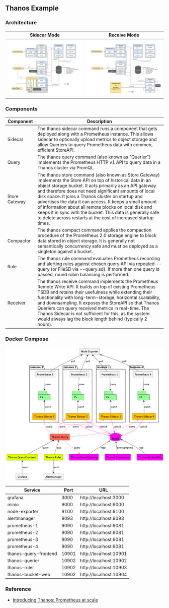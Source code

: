 ## Thanos Example

### Architecture

Sidecar Mode | Receive Mode
-----|------
![sidecar](../../docs/sidecar.png) | ![receive](../../docs/receive.png)

### Components

Component | Description
----|------
Sidecar | The thanos sidecar command runs a component that gets deployed along with a Prometheus instance. This allows sidecar to optionally upload metrics to object storage and allow Queriers to query Prometheus data with common, efficient StoreAPI.
Query | The thanos query command (also known as "Querier") implements the Prometheus HTTP v1 API to query data in a Thanos cluster via PromQL.
Store Gateway | The thanos store command (also known as Store Gateway) implements the Store API on top of historical data in an object storage bucket. It acts primarily as an API gateway and therefore does not need significant amounts of local disk space. It joins a Thanos cluster on startup and advertises the data it can access. It keeps a small amount of information about all remote blocks on local disk and keeps it in sync with the bucket. This data is generally safe to delete across restarts at the cost of increased startup times.
Compactor | The thanos compact command applies the compaction procedure of the Prometheus 2.0 storage engine to block data stored in object storage. It is generally not semantically concurrency safe and must be deployed as a singleton against a bucket.
Rule | The thanos rule command evaluates Prometheus recording and alerting rules against chosen query API via repeated --query (or FileSD via --query.sd). If more than one query is passed, round robin balancing is performed.
Receiver | The thanos receive command implements the Prometheus Remote Write API. It builds on top of existing Prometheus TSDB and retains their usefulness while extending their functionality with long-term-storage, horizontal scalability, and downsampling. It exposes the StoreAPI so that Thanos Queriers can query received metrics in real-time. The Thanos Sidecar is not sufficient for this, as the system would always lag the block length behind (typically 2 hours).

### Docker Compose

![arch](../../docs/arch.png)

Service | Port | URL
-----|-----|------
grafana | 3000 | http://localhost:3000
minio | 9000 | http://localhost:9000
node-exporter | 9100 | http://localhost:9100
alertmanager | 9093 | http://localhost:9093
prometheus-1 | 9090 | http://localhost:9081
prometheus-2 | 9090 | http://localhost:9081
prometheus-3 | 9090 | http://localhost:9081
prometheus-4 | 9090 | http://localhost:9081
thanos-query-frontend | 10901 | http://localhost:10901
thanos-querier | 10902 | http://localhost:10902
thanos-ruler | 10902 | http://localhost:10903
thanos-bucket-web | 10902 | http://localhost:10904

### Reference

- [Introducing Thanos: Prometheus at scale](https://www.improbable.io/blog/thanos-prometheus-at-scale)